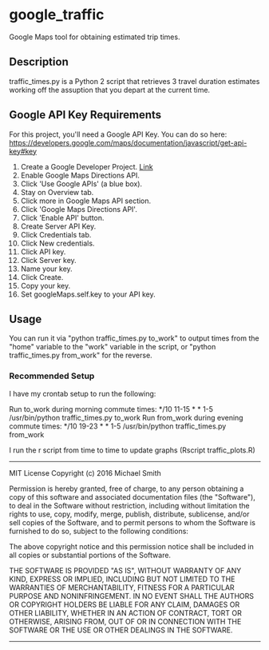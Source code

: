 # google_traffic

Google Maps tool for obtaining estimated trip times.

## Description

traffic_times.py is a Python 2 script that retrieves 3 travel duration estimates working off the assuption that you depart at the current time.

## Google API Key Requirements

For this project, you'll need a Google API Key. You can do so here:
https://developers.google.com/maps/documentation/javascript/get-api-key#key

1. Create a Google Developer Project. [Link](https://console.developers.google.com/project)
2. Enable Google Maps Directions API.
  1. Click 'Use Google APIs' (a blue box).
  2. Stay on Overview tab.
  3. Click more in Google Maps API section.
  4. Click 'Google Maps Directions API'.
  5. Click 'Enable API' button.
3. Create Server API Key.
  1. Click Credentials tab.
  2. Click New credentials.
  3. Click API key.
  4. Click Server key.
  5. Name your key.
  6. Click Create.
  7. Copy your key.
4. Set googleMaps.self.key to your API key.

## Usage

You can run it via "python traffic_times.py to_work" to output times from the "home" variable to the "work" variable in the script, or "python traffic_times.py from_work" for the reverse.

### Recommended Setup

I have my crontab setup to run the following:

Run to_work during morning commute times:
*/10 11-15 * * 1-5 /usr/bin/python traffic_times.py to_work
Run from_work during evening commute times:
*/10 19-23 * * 1-5 /usr/bin/python traffic_times.py from_work

I run the r script from time to time to update graphs (Rscript traffic_plots.R)

*******************************************************************************
MIT License
Copyright (c) 2016 Michael Smith

Permission is hereby granted, free of charge, to any person obtaining a copy
of this software and associated documentation files (the "Software"), to deal
in the Software without restriction, including without limitation the rights
to use, copy, modify, merge, publish, distribute, sublicense, and/or sell
copies of the Software, and to permit persons to whom the Software is
furnished to do so, subject to the following conditions:

The above copyright notice and this permission notice shall be included in all
copies or substantial portions of the Software.

THE SOFTWARE IS PROVIDED "AS IS", WITHOUT WARRANTY OF ANY KIND, EXPRESS OR
IMPLIED, INCLUDING BUT NOT LIMITED TO THE WARRANTIES OF MERCHANTABILITY,
FITNESS FOR A PARTICULAR PURPOSE AND NONINFRINGEMENT. IN NO EVENT SHALL THE
AUTHORS OR COPYRIGHT HOLDERS BE LIABLE FOR ANY CLAIM, DAMAGES OR OTHER
LIABILITY, WHETHER IN AN ACTION OF CONTRACT, TORT OR OTHERWISE, ARISING FROM,
OUT OF OR IN CONNECTION WITH THE SOFTWARE OR THE USE OR OTHER DEALINGS IN THE
SOFTWARE.

*******************************************************************************


